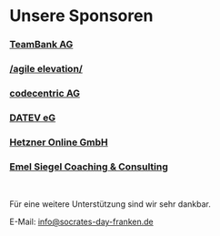 # Unsere Sponsoren

### <a href="//www.teambank.de" target="_blank">TeamBank AG</a>

### <a href="//www.agile-elevation.de" target="_blank">/agile elevation/</a>

### <a href="//www.codecentric.de" target="_blank">codecentric AG</a>

### <a href="//www.datev.de" target="_blank">DATEV eG</a>

### <a href="//www.hetzner.com/de/?mtm_campaign=socratesdayfranken24_sponsoring&mtm_medium=referral&mtm_content=sponsoring_link" target="_blank">Hetzner Online GmbH</a>

### <a href="//www.emelsiegel.com" target="_blank">Emel Siegel Coaching & Consulting</a>

<br/>

Für eine weitere Unterstützung sind wir sehr dankbar.

E-Mail: info@socrates-day-franken.de
